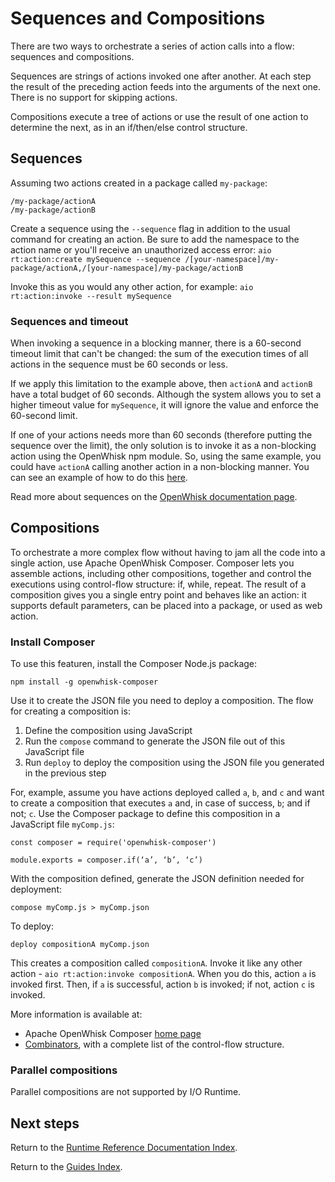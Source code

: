 # Sequences and Compositions

There are two ways to orchestrate a series of action calls into a flow: sequences and compositions.

Sequences are strings of actions invoked one after another. At each step the result of the preceding action feeds into the arguments of the next one. There is no support for skipping actions.

Compositions execute a tree of actions or use the result of one action to determine the next, as in an if/then/else control structure.

## Sequences

Assuming two actions created in a package called `my-package`:

```
/my-package/actionA
/my-package/actionB
```

Create a sequence using the `--sequence` flag in addition to the usual command for creating an action. Be sure to add the namespace to the action name or you'll receive an unauthorized access error:
`aio rt:action:create mySequence --sequence /[your-namespace]/my-package/actionA,/[your-namespace]/my-package/actionB`

Invoke this as you would any other action, for example:
`aio rt:action:invoke --result mySequence`

### Sequences and timeout

When invoking a sequence in a blocking manner, there is a 60-second timeout limit that can't be changed: the sum of the execution times of all actions in the sequence must be 60 seconds or less. 

If we apply this limitation to the example above, then `actionA` and `actionB` have a total budget of 60 seconds. Although the system allows you to set a higher timeout value for `mySequence`, it will ignore the value and enforce the 60-second limit.

If one of your actions needs more than 60 seconds (therefore putting the sequence over the limit), the only solution is to invoke it as a non-blocking action using the OpenWhisk npm module. So, using the same example, you could have `actionA` calling another action in a non-blocking manner. You can see an example of how to do this [here](../guides/asynchronous_calls.md).

Read more about sequences on the [OpenWhisk documentation page](https://github.com/apache/incubator-openwhisk/blob/master/docs/actions.md#creating-action-sequences).

## Compositions

To orchestrate a more complex flow without having to jam all the code into a single action, use Apache OpenWhisk Composer. Composer lets you assemble actions, including other compositions, together and control the executions using control-flow structure: if, while, repeat. The result of a composition gives you a single entry point and behaves like an action: it supports default parameters, can be placed into a package, or used as web action.

### Install Composer

To use this featuren, install the Composer Node.js package:

```
npm install -g openwhisk-composer
```

Use it to create the JSON file you need to deploy a composition. The flow for creating a composition is:

1. Define the composition using JavaScript
2. Run the `compose` command to generate the JSON file out of this JavaScript file
3. Run `deploy` to deploy the composition using the JSON file you generated in the previous step

For, example, assume you have actions deployed called `a`, `b`, and `c` and want to create a composition that executes `a` and, in case of success, `b`; and if not;  `c`. Use the Composer package to define this composition in a JavaScript file `myComp.js`: 

```
const composer = require('openwhisk-composer')

module.exports = composer.if(‘a’, ‘b’, ‘c’)
```

With the composition defined, generate the JSON definition needed for deployment:

```
compose myComp.js > myComp.json
```

To deploy:

```
deploy compositionA myComp.json
```

This creates a composition called `compositionA`. Invoke it like any other action - `aio rt:action:invoke compositionA`. When you do this, action `a` is invoked first. Then, if `a` is successful, action `b` is invoked; if not, action `c` is invoked.

More information is available at:

* Apache OpenWhisk Composer [home page]( https://github.com/apache/incubator-openwhisk-composer)
* [Combinators](https://github.com/apache/incubator-openwhisk-composer/blob/master/docs/COMBINATORS.md), with a complete list of the control-flow structure.

### Parallel compositions

Parallel compositions are not supported by I/O Runtime.

## Next steps

Return to the [Runtime Reference Documentation Index](index.md).

Return to the [Guides Index](../../guides_index.md).
